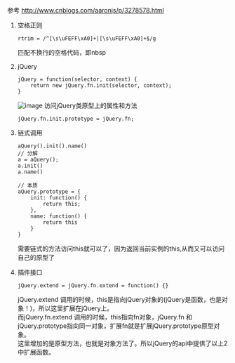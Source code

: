 参考 http://www.cnblogs.com/aaronjs/p/3278578.html

1. 空格正则

    ```
    rtrim = /^[\s\uFEFF\xA0]+|[\s\uFEFF\xA0]+$/g
    ```
    匹配不换行的空格代码，即nbsp
2. jQuery
    ```
    jQuery = function(selector, context) {
        return new jQuery.fn.init(selector, context);
    }
    ```
    ![image](http://note.youdao.com/noteshare?id=cdd4c8b6f13ad6082e322931d3fa04c4)
    访问jQuery类原型上的属性和方法
    ```
    jQuery.fn.init.prototype = jQuery.fn;
    ```
3. 链式调用
    
    ```
    aQuery().init().name()
    // 分解
    a = aQuery();
    a.init()
    a.name()
    
    // 本质
    aQuery.prototype = {
        init: function() {
            return this;
        },
        name: function() {
            return this
        }
    }
    ```
    需要链式的方法访问this就可以了，因为返回当前实例的this,从而又可以访问自己的原型了
4. 插件接口
    ```
    jQuery.extend = jQuery.fn.extend = function() {}
    ```
    jQuery.extend 调用的时候，this是指向jQuery对象的(jQuery是函数，也是对象！)，所以这里扩展在jQuery上。  
    而jQuery.fn.extend 调用的时候，this指向fn对象，jQuery.fn 和jQuery.prototype指向同一对象，扩展fn就是扩展jQuery.prototype原型对象。  
    这里增加的是原型方法，也就是对象方法了。所以jQuery的api中提供了以上2中扩展函数。